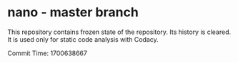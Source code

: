 # nano - master branch

This repository contains frozen state of the repository.
Its history is cleared. It is used only for static code
analysis with Codacy.

Commit Time: 1700638667